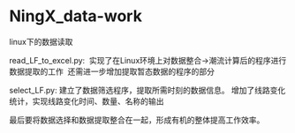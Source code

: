 # NingX_data-work
linux下的数据读取

read_LF_to_excel.py:
  实现了在Linux环境上对数据整合→潮流计算后的程序进行数据提取的工作
  还需进一步增加提取暂态数据的程序的部分

select_LF.py:
  建立了数据筛选程序，提取所需时刻的数据信息。
  增加了线路变化统计，实现线路变化时间、数量、名称的输出


最后要将数据选择和数据提取整合在一起，形成有机的整体提高工作效率。
